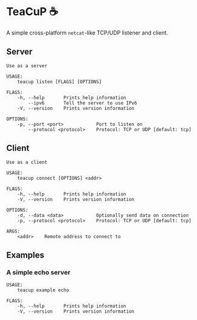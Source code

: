 # TeaCuP ☕ 

A simple cross-platform `netcat`-like TCP/UDP listener and client.

## Server

```
Use as a server

USAGE:
    teacup listen [FLAGS] [OPTIONS]

FLAGS:
    -h, --help       Prints help information
        --ipv6       Tell the server to use IPv6
    -V, --version    Prints version information

OPTIONS:
    -p, --port <port>            Port to listen on
        --protocol <protocol>    Protocol: TCP or UDP [default: tcp]
```

## Client

```
Use as a client

USAGE:
    teacup connect [OPTIONS] <addr>

FLAGS:
    -h, --help       Prints help information
    -V, --version    Prints version information

OPTIONS:
    -d, --data <data>            Optionally send data on connection
    -p, --protocol <protocol>    Protocol: TCP or UDP [default: tcp]

ARGS:
    <addr>    Remote address to connect to
```

## Examples

### A simple echo server

```
USAGE:
    teacup example echo

FLAGS:
    -h, --help       Prints help information
    -V, --version    Prints version information
```

